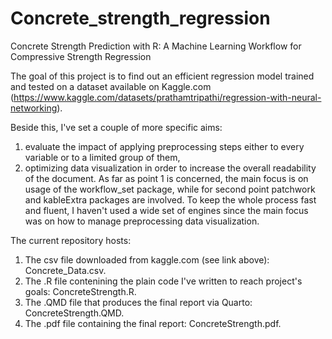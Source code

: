 # Concrete_strength_regression
Concrete Strength Prediction with R: A Machine Learning Workflow for Compressive Strength Regression

The goal of this project is to find out an efficient regression model trained and tested on a dataset available on Kaggle.com (https://www.kaggle.com/datasets/prathamtripathi/regression-with-neural-networking).

Beside this, I've set a couple of more specific aims:
1.  evaluate the impact of applying preprocessing steps either to every variable or to a limited group of them,
2.  optimizing data visualization in order to increase the overall readability of the document.
As far as point 1 is concerned, the main focus is on usage of the workflow_set package, while for second point patchwork and kableExtra packages are involved.
To keep the whole process fast and fluent, I haven't used a wide set of engines since the main focus was on how to manage preprocessing data visualization.

The current repository hosts:
1. The csv file downloaded from kaggle.com (see link above): Concrete_Data.csv.
2. The .R file contenining the plain code I've written to reach project's goals: ConcreteStrength.R.
3. The .QMD file that produces the final report via Quarto: ConcreteStrength.QMD.
4. The .pdf file containing the final report: ConcreteStrength.pdf.
